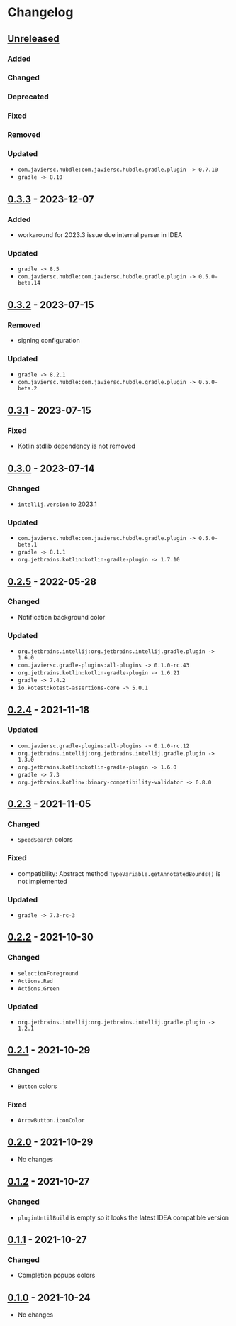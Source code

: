 # Changelog

## [Unreleased]

### Added

### Changed

### Deprecated

### Fixed

### Removed

### Updated

- `com.javiersc.hubdle:com.javiersc.hubdle.gradle.plugin -> 0.7.10`
- `gradle -> 8.10`

## [0.3.3] - 2023-12-07

### Added

- workaround for 2023.3 issue due internal parser in IDEA

### Updated

- `gradle -> 8.5`
- `com.javiersc.hubdle:com.javiersc.hubdle.gradle.plugin -> 0.5.0-beta.14`

## [0.3.2] - 2023-07-15

### Removed

- signing configuration

### Updated

- `gradle -> 8.2.1`
- `com.javiersc.hubdle:com.javiersc.hubdle.gradle.plugin -> 0.5.0-beta.2`

## [0.3.1] - 2023-07-15

### Fixed

- Kotlin stdlib dependency is not removed

## [0.3.0] - 2023-07-14

### Changed

- `intellij.version` to 2023.1

### Updated

- `com.javiersc.hubdle:com.javiersc.hubdle.gradle.plugin -> 0.5.0-beta.1`
- `gradle -> 8.1.1`
- `org.jetbrains.kotlin:kotlin-gradle-plugin -> 1.7.10`

## [0.2.5] - 2022-05-28

### Changed

- Notification background color

### Updated

- `org.jetbrains.intellij:org.jetbrains.intellij.gradle.plugin -> 1.6.0`
- `com.javiersc.gradle-plugins:all-plugins -> 0.1.0-rc.43`
- `org.jetbrains.kotlin:kotlin-gradle-plugin -> 1.6.21`
- `gradle -> 7.4.2`
- `io.kotest:kotest-assertions-core -> 5.0.1`

## [0.2.4] - 2021-11-18

### Updated

- `com.javiersc.gradle-plugins:all-plugins -> 0.1.0-rc.12`
- `org.jetbrains.intellij:org.jetbrains.intellij.gradle.plugin -> 1.3.0`
- `org.jetbrains.kotlin:kotlin-gradle-plugin -> 1.6.0`
- `gradle -> 7.3`
- `org.jetbrains.kotlinx:binary-compatibility-validator -> 0.8.0`

## [0.2.3] - 2021-11-05

### Changed

- `SpeedSearch` colors

### Fixed

- compatibility: Abstract method `TypeVariable.getAnnotatedBounds()` is not implemented

### Updated

- `gradle -> 7.3-rc-3`

## [0.2.2] - 2021-10-30

### Changed

- `selectionForeground`
- `Actions.Red`
- `Actions.Green`

### Updated

- `org.jetbrains.intellij:org.jetbrains.intellij.gradle.plugin -> 1.2.1`

## [0.2.1] - 2021-10-29

### Changed

- `Button` colors

### Fixed

- `ArrowButton.iconColor`

## [0.2.0] - 2021-10-29

- No changes

## [0.1.2] - 2021-10-27

### Changed

- `pluginUntilBuild` is empty so it looks the latest IDEA compatible version

## [0.1.1] - 2021-10-27

### Changed

- Completion popups colors

## [0.1.0] - 2021-10-24

- No changes

[Unreleased]: https://github.com/JavierSegoviaCordoba/intellij-theme-javiersc/compare/0.3.3...HEAD

[0.3.3]: https://github.com/JavierSegoviaCordoba/intellij-theme-javiersc/compare/0.3.2...0.3.3

[0.3.2]: https://github.com/JavierSegoviaCordoba/intellij-theme-javiersc/compare/0.3.1...0.3.2

[0.3.1]: https://github.com/JavierSegoviaCordoba/intellij-theme-javiersc/compare/0.3.0...0.3.1

[0.3.0]: https://github.com/JavierSegoviaCordoba/intellij-theme-javiersc/compare/0.2.5...0.3.0

[0.2.5]: https://github.com/JavierSegoviaCordoba/intellij-theme-javiersc/compare/0.2.4...0.2.5

[0.2.4]: https://github.com/JavierSegoviaCordoba/intellij-theme-javiersc/compare/0.2.3...0.2.4

[0.2.3]: https://github.com/JavierSegoviaCordoba/intellij-theme-javiersc/compare/0.2.2...0.2.3

[0.2.2]: https://github.com/JavierSegoviaCordoba/intellij-theme-javiersc/compare/0.2.1...0.2.2

[0.2.1]: https://github.com/JavierSegoviaCordoba/intellij-theme-javiersc/compare/0.2.0...0.2.1

[0.2.0]: https://github.com/JavierSegoviaCordoba/intellij-theme-javiersc/compare/0.1.2...0.2.0

[0.1.2]: https://github.com/JavierSegoviaCordoba/intellij-theme-javiersc/compare/0.1.1...0.1.2

[0.1.1]: https://github.com/JavierSegoviaCordoba/intellij-theme-javiersc/compare/0.1.0...0.1.1

[0.1.0]: https://github.com/JavierSegoviaCordoba/intellij-theme-javiersc/commits/0.1.0
